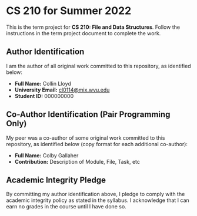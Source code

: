 # CS 210 for Summer 2022

This is the term project for **CS 210: File and Data Structures**. Follow the instructions in the term project document to complete the work.

## Author Identification

I am the author of all original work committed to this repository, as identified below:

+ **Full Name:** Collin Lloyd
+ **University Email:** cl0114@mix.wvu.edu
+ **Student ID:** 000000000

## Co-Author Identification (Pair Programming Only)

My peer was a co-author of some original work committed to this repository, as identified below (copy format for each additional co-author):

+ **Full Name:** Colby Gallaher
+ **Contribution:** Description of Module, File, Task, etc

## Academic Integrity Pledge

By committing my author identification above, I pledge to comply with the academic integrity policy as stated in the syllabus. I acknowledge that I can earn no grades in the course until I have done so.
